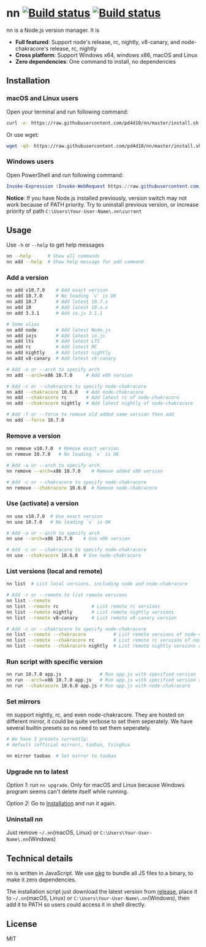 # nn [![Build status](https://travis-ci.org/pd4d10/nn.svg)](https://travis-ci.org/pd4d10/nn) [![Build status](https://ci.appveyor.com/api/projects/status/o79fl2xn9r0f85m8?svg=true)](https://ci.appveyor.com/project/pd4d10/nn)

nn is a Node.js version manager. It is

- **Full featured**: Support node's release, rc, nightly, v8-canary, and node-chakracore's release, rc, nightly
- **Cross platform**: Support Windows x64, windows x86, macOS and Linux
- **Zero dependencies**: One command to install, no dependencies

## Installation

### macOS and Linux users

Open your terminal and run following command:

```sh
curl -o- https://raw.githubusercontent.com/pd4d10/nn/master/install.sh | bash
```

Or use wget:

```sh
wget -qO- https://raw.githubusercontent.com/pd4d10/nn/master/install.sh | bash
```

### Windows users

Open PowerShell and run following command:

```powershell
Invoke-Expression (Invoke-WebRequest https://raw.githubusercontent.com/pd4d10/nn/master/install.ps1)
```

**Notice**: If you have Node.js installed previously, version switch may not work because of PATH priority. Try to uninstall previous version, or increase priority of path `C:\Users\Your-User-Name\.nn\current`

## Usage

Use `-h` or `--help` to get help messages

```sh
nn --help      # Show all commands
nn add --help  # Show help message for add command
```

### Add a version

```sh
nn add v10.7.0    # Add exact version
nn add 10.7.0     # No leading `v` is OK
nn add 10.7       # Add latest 10.7.x
nn add 10         # Add latest 10.x.x
nn add 3.3.1      # Add io.js 3.1.1

# Some alias
nn add node       # Add latest Node.js
nn add iojs       # Add latest io.js
nn add lts        # Add latest LTS
nn add rc         # Add latest RC
nn add nightly    # Add latest nightly
nn add v8-canary  # Add latest v8-canary

# Add -a or --arch to specify arch
nn add --arch=x86 10.7.0     # Add x86 version

# Add -c or --chakracore to specify node-chakracore
nn add --chakracore 10.6.0   # Add node-chakracore
nn add --chakracore rc       # Add latest rc of node-chakracore
nn add --chakracore nightly  # Add latest nightly of node-chakracore

# Add -f or --force to remove old added same version then add
nn add --force 10.7.0
```

### Remove a version

```sh
nn remove v10.7.0  # Remove exact version
nn remove 10.7.0   # No leading `v` is OK

# Add -a or --arch to specify arch
nn remove --arch=x86 10.7.0    # Remove added x86 version

# Add -c or --chakracore to specify node-chakracore
nn remove --chakracore 10.6.0  # Remove node-chakracore
```

### Use (activate) a version

```sh
nn use v10.7.0  # Use exact version
nn use 10.7.0   # No leading `v` is OK

# Add -a or --arch to specify arch
nn use --arch=x86 10.7.0    # Use x86 version

# Add -c or --chakracore to specify node-chakracore
nn use --chakracore 10.6.0  # Use node-chakracore
```

### List versions (local and remote)

```sh
nn list  # List local versions, including node and node-chakracore

# Add -r or --remote to list remote versions
nn list --remote
nn list --remote rc            # List remote rc versions
nn list --remote nightly       # List remote nightly versions
nn list --remote v8-canary     # List remote v8-canary version

# Add -c or --chakracore to specify node-chakracore
nn list --remote --chakracore          # List remote versions of node-chakracore
nn list --remote --chakracore rc       # List remote rc versions of node-chakracore
nn list --remote --chakracore nightly  # List remote nightly versions of node-chakracore
```

### Run script with specific version

```sh
nn run 10.7.0 app.js              # Run app.js with specified version
nn run --arch=x86 10.7.0 app.js   # Run app.js with specified version and arch
nn run --chakracore 10.6.0 app.js # Run app.js with node-chakracore
```

### Set mirrors

nn support nightly, rc, and even node-chakracore. They are hosted on different mirror, it could be quite verbose to set them seperately. We have several builtin presets so no need to set them seperately.

```sh
# We have 3 presets currently:
# default (official mirror), taobao, tsinghua

nn mirror taobao  # Set mirror to taobao
```

### Upgrade nn to latest

_Option 1_: run `nn upgrade`. Only for macOS and Linux because Windows program seems can't delete itself while running.

_Option 2_: Go to [Installation](#installation) and run it again.

### Uninstall nn

Just remove `~/.nn`(macOS, Linux) or `C:\Users\Your-User-Name\.nn`(Windows)

## Technical details

nn is written in JavaScript. We use [pkg](https://github.com/zeit/pkg) to bundle all JS files to a binary, to make it zero dependencies.

The installation script just download the latest version from [release](https://github.com/pd4d10/nn/releases), place it to `~/.nn`(macOS, Linux) or `C:\Users\Your-User-Name\.nn`(Windows), then add it to PATH so users could access it in shell directly.

## License

MIT
